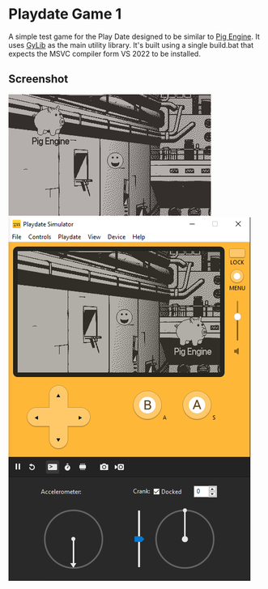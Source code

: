 # Playdate Game 1
A simple test game for the Play Date designed to be similar to [Pig Engine](https://www.siltutorials.com/pigengine). It uses [GyLib](https://github.com/PiggybankStudios/gylib) as the main utility library. It's built using a single build.bat that expects the MSVC compiler form VS 2022 to be installed.

## Screenshot
![Gif1](/release/screenshots/recording1.gif)
![Screenshot1](/release/screenshots/screenshot1.png)